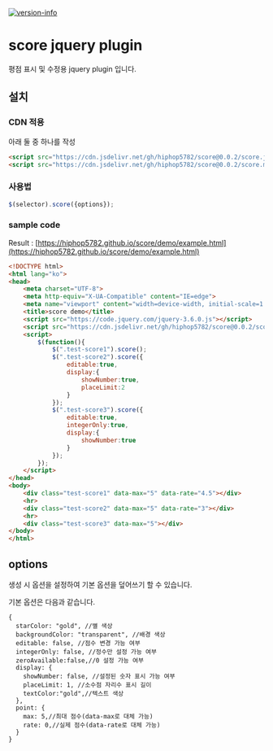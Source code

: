 [![version-info](https://img.shields.io/badge/release-v0.0.2-blue)](https://github.com/hiphop5782/score/releases/latest)

# score jquery plugin

평점 표시 및 수정용 jquery plugin 입니다.

## 설치

### CDN 적용

아래 둘 중 하나를 작성

```html
<script src="https://cdn.jsdelivr.net/gh/hiphop5782/score@0.0.2/score.js"></script>
<script src="https://cdn.jsdelivr.net/gh/hiphop5782/score@0.0.2/score.min.js"></script>
```

### 사용법

```javascript
$(selector).score({options});
```

### sample code

Result : [https://hiphop5782.github.io/score/demo/example.html](https://hiphop5782.github.io/score/demo/example.html)

```html
<!DOCTYPE html>
<html lang="ko">
<head>
    <meta charset="UTF-8">
    <meta http-equiv="X-UA-Compatible" content="IE=edge">
    <meta name="viewport" content="width=device-width, initial-scale=1.0">
    <title>score demo</title>
    <script src="https://code.jquery.com/jquery-3.6.0.js"></script>
    <script src="https://cdn.jsdelivr.net/gh/hiphop5782/score@0.0.2/score.js"></script>
    <script>
        $(function(){
            $(".test-score1").score();
            $(".test-score2").score({
                editable:true,
                display:{
                    showNumber:true,
                    placeLimit:2
                }
            });
            $(".test-score3").score({
                editable:true,
                integerOnly:true,
                display:{
                    showNumber:true
                }
            });
        });
    </script>
</head>
<body>
    <div class="test-score1" data-max="5" data-rate="4.5"></div>
    <hr>
    <div class="test-score2" data-max="5" data-rate="3"></div>
    <hr>
    <div class="test-score3" data-max="5"></div>
</body>
</html>
```

## options

생성 시 옵션을 설정하여 기본 옵션을 덮어쓰기 할 수 있습니다.

기본 옵션은 다음과 같습니다.

```
{
  starColor: "gold", //별 색상
  backgroundColor: "transparent", //배경 색상
  editable: false, //점수 변경 가능 여부
  integerOnly: false, //정수만 설정 가능 여부
  zeroAvailable:false,//0 설정 가능 여부
  display: {
    showNumber: false, //설정된 숫자 표시 가능 여부
    placeLimit: 1, //소수점 자리수 표시 길이
    textColor:"gold",//텍스트 색상
  },
  point: {
    max: 5,//최대 점수(data-max로 대체 가능)
    rate: 0,//실제 점수(data-rate로 대체 가능)
  }
}
```

